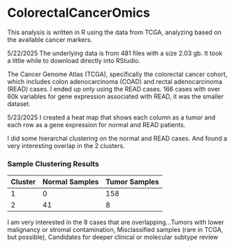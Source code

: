 # ColorectalCancerOmics
This analysis is written in R using the data from TCGA, analyzing based on the available cancer markers.

5/22/2025 The underlying data is from 481 files with a size 2.03 gb. It took a little while to download directly into RStudio.

The Cancer Genome Atlas (TCGA), specifically the colorectal cancer cohort, which includes colon adenocarcinoma (COAD) and rectal adenocarcinoma (READ) cases. I ended up only using the READ cases. 166 cases with over 60k variables for gene expression associated with READ, it was the smaller dataset. 

5/23/2025 I created a heat map that shows each column as a tumor and each row as a gene expression for normal and READ patients. 

I did some hierarchal clustering on the normal and READ cases. And found a very interesting overlap in the 2 clusters.

### Sample Clustering Results

| Cluster | Normal Samples | Tumor Samples |
|---------|----------------|----------------|
| 1       | 0              | 158            |
| 2       | 41             | 8              |


I am very interested in the 8 cases that are overlapping...Tumors with lower malignancy or stromal contamination, Misclassified samples (rare in TCGA, but possible), Candidates for deeper clinical or molecular subtype review
